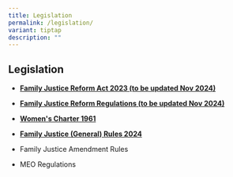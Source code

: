 ```yaml
---
title: Legislation
permalink: /legislation/
variant: tiptap
description: ""
---
```

<h2>Legislation</h2>
<p></p>
<ul data-tight="true" class="tight">
<li>
<p><strong><a href="https://sso.agc.gov.sg/Act/FJA2014" rel="noopener noreferrer nofollow" target="_blank">Family Justice Reform Act 2023 (to be updated Nov 2024)</a></strong>
</p>
</li>
</ul>
<p></p>
<ul data-tight="true" class="tight">
<li>
<p><strong><a href="https://sso.agc.gov.sg/SL/FJA2014-S813-2014" rel="noopener noreferrer nofollow" target="_blank">Family Justice Reform Regulations (to be updated Nov 2024)</a></strong>
</p>
<p></p>
</li>
<li>
<p><strong><a href="https://sso.agc.gov.sg/Act/WC1961" rel="noopener nofollow" target="_blank">Women's Charter 1961</a></strong>
</p>
<p></p>
</li>
<li>
<p><strong><a href="https://sso.agc.gov.sg/SL/FJA2014-S720-2024?DocDate=20240916" rel="noopener nofollow" target="_blank">Family Justice (General) Rules 2024</a></strong>
</p>
<p></p>
</li>
<li>
<p>Family Justice Amendment Rules</p>
<p></p>
</li>
<li>
<p>MEO Regulations</p>
<p></p>
</li>
</ul>
<p></p>
